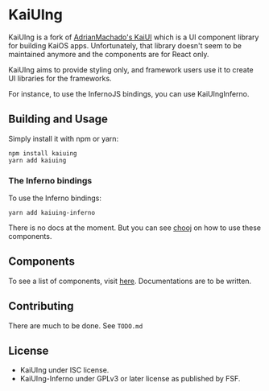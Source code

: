 # KaiUIng

KaiUIng is a fork of [AdrianMachado's KaiUI](https://github.com/AdrianMachado/KaiUI) which is a UI component library for building KaiOS apps. Unfortunately, that library doesn't seem to be maintained anymore and the components are for React only.

KaiUIng aims to provide styling only, and framework users use it to create UI libraries for the frameworks.

For instance, to use the InfernoJS bindings, you can use KaiUIngInferno.

## Building and Usage

Simply install it with npm or yarn:

```
npm install kaiuing
yarn add kaiuing
```

### The Inferno bindings

To use the Inferno bindings:

```
yarn add kaiuing-inferno
```

There is no docs at the moment. But you can see [chooj](https://github.com/farooqkz/chooj) on how to use these components.

## Components

To see a list of components, visit [here](https://github.com/farooqkz/KaiUIng/tree/master/src/components). Documentations are to be written.

## Contributing

There are much to be done. See `TODO.md`


## License

 - KaiUIng under ISC license.
 - KaiUIng-Inferno under GPLv3 or later license as published by FSF.
